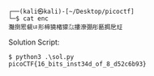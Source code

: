 ```
┌──(kali㉿kali)-[~/Desktop/picoctf]
└─$ cat enc 
灩捯䍔䙻ㄶ形楴獟楮獴㌴摟潦弸彤㔲挶戹㍽
```

Solution Script:
```
$ python3 .\sol.py
picoCTF{16_bits_inst34d_of_8_d52c6b93}
```
